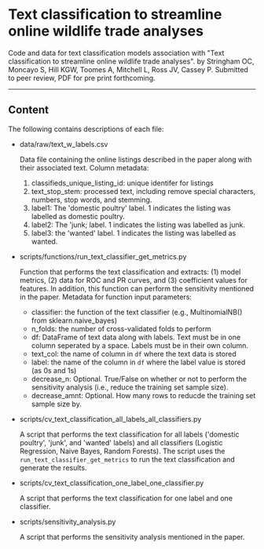 # Text classification to streamline online wildlife trade analyses
Code and data for text classification models association with "Text classification to streamline online wildlife trade analyses". by Stringham OC, Moncayo S, Hill KGW, Toomes A, Mitchell L, Ross JV, Cassey P. Submitted to peer review, PDF for pre print forthcoming. 

---

## Content
The following contains descriptions of each file: 

- data/raw/text_w_labels.csv

    Data file containing the online listings described in the paper along with their associated text. Column metadata:

    1. classifieds_unique_listing_id: unique identifer for listings
    2. text_stop_stem: processed text, including remove special characters, numbers, stop words, and stemming.
    3. label1: The 'domestic poultry' label. 1 indicates the listing was labelled as domestic poultry. 
    4. label2: The 'junk; label. 1 indicates the listing was labelled as junk. 
    5. label3: the 'wanted' label. 1 indicates the listing was labelled as wanted.


- scripts/functions/run_text_classifier_get_metrics.py

    Function that performs the text classification and extracts: (1) model metrics, (2) data for ROC and PR curves, and (3) coefficient values for features. In addition, this function can perform the sensitivity mentioned in the paper. Metadata for function input parameters:

    - classifier: the function of the text classifier (e.g., MultinomialNB() from sklearn.naive_bayes)
    - n_folds: the number of cross-validated folds to perform
    - df: DataFrame of text data along with labels. Text must be in one column seperated by a space. Labels must be in their own column.
    - text_col: the name of column in `df` where the text data is stored
    - label: the name of the column in `df` where the label value is stored (as 0s and 1s)
    - decrease_n: Optional. True/False on whether or not to perform the sensitivity analysis (i.e., reduce the training set sample size).
    - decrease_amnt: Optional. How many rows to reducde the training set sample size by.

- scripts/cv_text_classification_all_labels_all_classifiers.py

    A script that performs the text classification for all labels ('domestic poultry', 'junk', and 'wanted' labels) and all classifiers (Logistic Regression, Naive Bayes, Random Forests). The script uses the `run_text_classifier_get_metrics` to run the text classification and generate the results.

- scripts/cv_text_classification_one_label_one_classifier.py

    A script that performs the text classification for one label and one classifier. 

- scripts/sensitivity_analysis.py

    A script that performs the sensitivity analysis mentioned in the paper.
